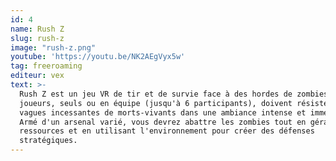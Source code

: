 ```yaml
---
id: 4
name: Rush Z
slug: rush-z
image: "rush-z.png"
youtube: 'https://youtu.be/NK2AEgVyx5w'
tag: freeroaming
editeur: vex
text: >-
  Rush Z est un jeu VR de tir et de survie face à des hordes de zombies. Les
  joueurs, seuls ou en équipe (jusqu'à 6 participants), doivent résister à des
  vagues incessantes de morts-vivants dans une ambiance intense et immersive.
  Armé d'un arsenal varié, vous devrez abattre les zombies tout en gérant vos
  ressources et en utilisant l'environnement pour créer des défenses
  stratégiques.
---
```


